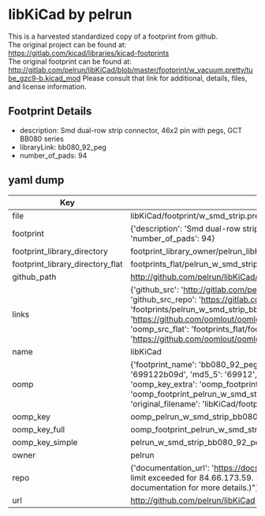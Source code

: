 # libKiCad by pelrun  
This is a harvested standardized copy of a footprint from github.  
The original project can be found at:  
https://gitlab.com/kicad/libraries/kicad-footprints  
The original footprint can be found at:
http://gitlab.com/pelrun/libKiCad/blob/master/footprint/w_vacuum.pretty/tube_gzc9-b.kicad_mod
Please consult that link for additional, details, files, and license information.  
## Footprint Details
* description: Smd dual-row strip connector, 46x2 pin with pegs, GCT BB080 series  
* libraryLink: bb080_92_peg  
* number_of_pads: 94  
## yaml dump  
| Key | Value |  
| --- | --- |  
| file | libKiCad/footprint/w_smd_strip.pretty/bb080_92_peg.kicad_mod |  
| footprint | {'description': 'Smd dual-row strip connector, 46x2 pin with pegs, GCT BB080 series', 'libraryLink': 'bb080_92_peg', 'number_of_pads': 94} |  
| footprint_library_directory | footprint_library_owner/pelrun_libKiCad |  
| footprint_library_directory_flat | footprints_flat/pelrun_w_smd_strip_bb080_92_peg/working |  
| github_path | http://github.com/pelrun/libKiCad/blob/master/footprint/w_smd_strip.pretty/bb080_92_peg.kicad_mod |  
| links | {'github_src': 'http://gitlab.com/pelrun/libKiCad/blob/master/footprint/w_vacuum.pretty/tube_gzc9-b.kicad_mod', 'github_src_repo': 'https://gitlab.com/kicad/libraries/kicad-footprints', 'oomp_bot': 'footprints/pelrun_w_smd_strip_bb080_92_peg/working', 'oomp_bot_github': 'https://github.com/oomlout/oomlout_oomp_footprint_bot/tree/main/footprints/pelrun_w_smd_strip_bb080_92_peg/working', 'oomp_src_flat': 'footprints_flat/footprints_flat/pelrun_w_smd_strip_bb080_92_peg/working', 'oomp_src_flat_github': 'https://github.com/oomlout/oomlout_oomp_footprint_src/tree/main/footprints_flat/pelrun_w_smd_strip_bb080_92_peg/working'} |  
| name | libKiCad |  
| oomp | {'footprint_name': 'bb080_92_peg', 'library_name': 'w_smd_strip', 'md5': '699122b09d7fa149a90ae642ad83c7ff', 'md5_10': '699122b09d', 'md5_5': '69912', 'md5_6': '699122', 'oomp_key': 'oomp_pelrun_w_smd_strip_bb080_92_peg', 'oomp_key_extra': 'oomp_footprint_pelrun_w_smd_strip_bb080_92_peg', 'oomp_key_full': 'oomp_footprint_pelrun_w_smd_strip_bb080_92_peg_699122', 'oomp_key_simple': 'pelrun_w_smd_strip_bb080_92_peg', 'original_filename': 'libKiCad/footprint/w_smd_strip.pretty/bb080_92_peg.kicad_mod', 'owner_name': 'pelrun'} |  
| oomp_key | oomp_pelrun_w_smd_strip_bb080_92_peg |  
| oomp_key_full | oomp_footprint_pelrun_w_smd_strip_bb080_92_peg |  
| oomp_key_simple | pelrun_w_smd_strip_bb080_92_peg |  
| owner | pelrun |  
| repo | {'documentation_url': 'https://docs.github.com/rest/overview/resources-in-the-rest-api#rate-limiting', 'message': "API rate limit exceeded for 84.66.173.59. (But here's the good news: Authenticated requests get a higher rate limit. Check out the documentation for more details.)"} |  
| url | http://github.com/pelrun/libKiCad |  

